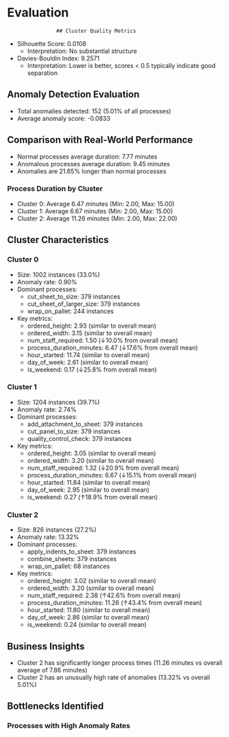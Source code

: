 # Evaluation
        
                    ## Cluster Quality Metrics
- Silhouette Score: 0.0108
  - Interpretation: No substantial structure
- Davies-Bouldin Index: 9.2571
  - Interpretation: Lower is better, scores < 0.5 typically indicate good separation

## Anomaly Detection Evaluation
- Total anomalies detected: 152 (5.01% of all processes)
- Average anomaly score: -0.0833

## Comparison with Real-World Performance
- Normal processes average duration: 7.77 minutes
- Anomalous processes average duration: 9.45 minutes
- Anomalies are 21.65% longer than normal processes

### Process Duration by Cluster
- Cluster 0: Average 6.47 minutes (Min: 2.00, Max: 15.00)
- Cluster 1: Average 6.67 minutes (Min: 2.00, Max: 15.00)
- Cluster 2: Average 11.26 minutes (Min: 2.00, Max: 22.00)

## Cluster Characteristics

### Cluster 0
- Size: 1002 instances (33.0%)
- Anomaly rate: 0.90%
- Dominant processes:
  - cut_sheet_to_size: 379 instances
  - cut_sheet_of_larger_size: 379 instances
  - wrap_on_pallet: 244 instances
- Key metrics:
  - ordered_height: 2.93 (similar to overall mean)
  - ordered_width: 3.15 (similar to overall mean)
  - num_staff_required: 1.50 (↓10.0% from overall mean)
  - process_duration_minutes: 6.47 (↓17.6% from overall mean)
  - hour_started: 11.74 (similar to overall mean)
  - day_of_week: 2.61 (similar to overall mean)
  - is_weekend: 0.17 (↓25.8% from overall mean)

### Cluster 1
- Size: 1204 instances (39.7%)
- Anomaly rate: 2.74%
- Dominant processes:
  - add_attachment_to_sheet: 379 instances
  - cut_panel_to_size: 379 instances
  - quality_control_check: 379 instances
- Key metrics:
  - ordered_height: 3.05 (similar to overall mean)
  - ordered_width: 3.20 (similar to overall mean)
  - num_staff_required: 1.32 (↓20.9% from overall mean)
  - process_duration_minutes: 6.67 (↓15.1% from overall mean)
  - hour_started: 11.84 (similar to overall mean)
  - day_of_week: 2.95 (similar to overall mean)
  - is_weekend: 0.27 (↑18.9% from overall mean)

### Cluster 2
- Size: 826 instances (27.2%)
- Anomaly rate: 13.32%
- Dominant processes:
  - apply_indents_to_sheet: 379 instances
  - combine_sheets: 379 instances
  - wrap_on_pallet: 68 instances
- Key metrics:
  - ordered_height: 3.02 (similar to overall mean)
  - ordered_width: 3.20 (similar to overall mean)
  - num_staff_required: 2.38 (↑42.6% from overall mean)
  - process_duration_minutes: 11.26 (↑43.4% from overall mean)
  - hour_started: 11.80 (similar to overall mean)
  - day_of_week: 2.86 (similar to overall mean)
  - is_weekend: 0.24 (similar to overall mean)

## Business Insights
- Cluster 2 has significantly longer process times (11.26 minutes vs overall average of 7.86 minutes)
- Cluster 2 has an unusually high rate of anomalies (13.32% vs overall 5.01%)

## Bottlenecks Identified
### Processes with High Anomaly Rates
